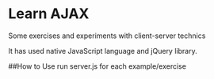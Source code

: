 # Learn AJAX  

Some exercises and experiments with client-server technics

It has used native JavaScript language and jQuery library.  
  
##How to Use
run server.js for each example/exercise
